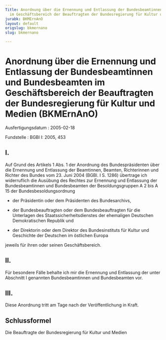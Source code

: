 ```yaml
---
Title: Anordnung über die Ernennung und Entlassung der Bundesbeamtinnen und Bundesbeamten
  im Geschäftsbereich der Beauftragten der Bundesregierung für Kultur und Medien
jurabk: BKMErnAnO
layout: default
origslug: bkmernano
slug: bkmernano

---
```


# Anordnung über die Ernennung und Entlassung der Bundesbeamtinnen und Bundesbeamten im Geschäftsbereich der Beauftragten der Bundesregierung für Kultur und Medien (BKMErnAnO)

Ausfertigungsdatum
:   2005-02-18

Fundstelle
:   BGBl I: 2005, 453

## I.

Auf Grund des Artikels 1 Abs. 1 der Anordnung des Bundespräsidenten
über die Ernennung und Entlassung der Beamtinnen, Beamten,
Richterinnen und Richter des Bundes vom 23. Juni 2004 (BGBl. I S.
1286) übertrage ich widerruflich die Ausübung des Rechtes zur
Ernennung und Entlassung der Bundesbeamtinnen und Bundesbeamten der
Besoldungsgruppen A 2 bis A 15 der Bundesbesoldungsordnung

-   der Präsidentin oder dem Präsidenten des Bundesarchivs,


-   der Bundesbeauftragten oder dem Bundesbeauftragten für die Unterlagen
    des Staatssicherheitsdienstes der ehemaligen Deutschen Demokratischen
    Republik und


-   der Direktorin oder dem Direktor des Bundesinstituts für Kultur und
    Geschichte der Deutschen im östlichen Europa



jeweils für ihren oder seinen Geschäftsbereich.

## II.

Für besondere Fälle behalte ich mir die Ernennung und Entlassung der
unter Abschnitt I genannten Bundesbeamtinnen und Bundesbeamten vor.

## III.

Diese Anordnung tritt am Tage nach der Veröffentlichung in Kraft.

## Schlussformel

Die Beauftragte der Bundesregierung für Kultur und Medien

